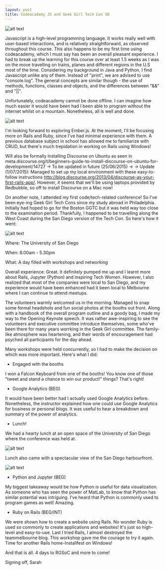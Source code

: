 ```yaml
---
layout: post
title: Codeacademy JS and Geek Girl Tech Con SD
---
```

![alt text](https://www.dropbox.com/s/nbh4re8iob9ysfk/Screenshot%202015-06-23%2021.44.29.png?dl=1)

Javascript is a high-level programming language. It works really well with user-based interactions, and is relatively straightforward, as observed throughout this course.
This also happens to be my first time using codeacademy, which I must say has been an overall pleasant experience. I had to break up the learning for this course over at least 1.5 weeks as I was on the move travelling on trains, planes and different regions in the U.S most of the time.
Considering my background in Java and Python, I find Javascript unlike any of them. Instead of "print", we are advised to use "console.log". The general concepts are similar though - the use of methods, functions, classes and objects, and the differences between "&&" and "||".

Unfortunately, codeacademy cannot be done offline. I can imagine how much easier it would have been had I been able to program without the internet whilst on a mountain. Nonetheless, all is well and done.

![alt text](https://www.dropbox.com/s/3ukjdpygnpa50qv/Screenshot%202015-06-12%2009.10.22.png?dl=1)

I'm looking forward to exploring Ember.js. At the moment, I'll be focusing more on Rails and Ruby, since I've had minimal experience with them. A previous database subject in school has allowed me to familiarize with CRUD, but there's much trepidation in working on Rails using Windows!

Will also be formally installing Discourse on Ubuntu as seen in meta.discourse.org/t/beginners-guide-to-install-discourse-on-ubuntu-for-development/14727 -> To be updated in future (25/06/2015) ->
-> Update (1/07/2015): Managed to set up my local environment with these easy-to-follow instructions http://blog.discourse.org/2013/04/discourse-as-your-first-rails-app/. However, it seems that we'll be using laptops provided by Redbubble, so off to install Discourse on a Mac now!

On another note, I attended my first code/tech-related conference! So I've been eye-ing Geek Girl Tech Cons since my study abroad in Philadelphia. Initially had hoped to go for the Boston GGTC but it was held way too close to the examination period. Thankfully, I happened to be travelling along the West Coast during the San Diego version of the Tech Con. So here's how it went:

![alt text](https://www.dropbox.com/sc/hyf9yyjyepq4ocg/AAC3rTaowfU7XE6yWudKZSBWa?dl=1)

Where: The University of San Diego

When: 8.00am - 5.30pm

What: A day filled with workshops and networking

Overall experience: Great. It definitely pumped me up and I learnt more about Rails, Jupyter (Python) and inspiring Tech Women.
However, I also realized that most of the companies were local to San Diego, and my experience would have been enhanced had it been local to Melbourne where I can continue to attend meetups.

The volunteers warmly welcomed us in the morning. Managed to snap some formal headshots and fun social photos at the booths out front. Along with a handbook of the overall program outline and a goody bag, I made my way to the Opening Keynote speech. 
It was rather awe-inspiring to see the volunteers and executive committee introduce themselves, some who've been there for many years worrking in the Geek Girl committee. The family-like atmosphere was heartening, and their words of encouragement had psyched all participants for the day ahead.

Many workshops were held concurrently, so I had to make the decision on which was more important. Here's what I did:

- Engaged with the booths

I won a Falcon Keyboard from one of the booths! You know one of those "tweet and stand a chance to win our product!" things? That's right!

- Google Analytics (BEG)

It would have been better had I actually used Google Analytics before. Nonetheless, the instructor explained how one could use Google Analytics for business or personal blogs. It was useful to hear a breakdown and summary of the power of analytics.

- Lunch!

We had a hearty lunch at an open space of the University of San Diego where the conference was held at. 

![alt text](https://www.dropbox.com/sc/g1cesrawtzz4ilw/AADBXE4U2sgA4Fh81dTUCHJFa?dl=1)

Lunch also came with a spectacular view of the San Diego harbourfront.

![alt text](https://www.dropbox.com/sc/c63wfsgyssa80q2/AAAe4EVYN-Wi4tLaReLn69ZLa?dl=1)

- Python and Jupyter (BEG)

My biggest takeaway would be how Python is useful for data visualization. As someone who has seen the power of MatLab, to know that Python has similar potential was intriguing. I've heard that Python is commonly used to program games as well! Amazing.

- Ruby on Rails (BEG/INT)

We were shown how to create a website using Rails. No wonder Ruby is used so commonly to create applications and websites! It's just so high-level and easy-to-use. Last I tried Rails, I almost destroyed the teammelbourne blog. This workshop gave me the courage to try it again. Time for another Rails home-Installfest on Windows!

And that is all. 4 days to RGSoC and more to come!

Signing off,
Sarah
